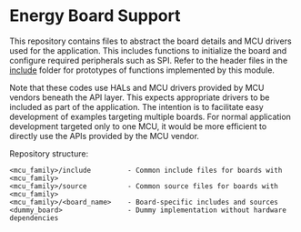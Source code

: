 # Energy Board Support

This repository contains files to abstract the board details and MCU drivers used for the application. This includes functions to initialize the board and configure required peripherals such as SPI. Refer to the header files in the [include](generic/include/) folder for prototypes of functions implemented by this module.

Note that these codes use HALs and MCU drivers provided by MCU vendors beneath the API layer. This expects appropriate drivers to be included as part of the application. The intention is to facilitate easy development of examples targeting multiple boards. For normal application development targeted only to one MCU, it would be more efficient to directly use the APIs provided by the MCU vendor.

Repository structure:

```
<mcu_family>/include         - Common include files for boards with <mcu_family>
<mcu_family>/source          - Common source files for boards with <mcu_family>
<mcu_family>/<board_name>    - Board-specific includes and sources
<dummy_board>                - Dummy implementation without hardware dependencies
```